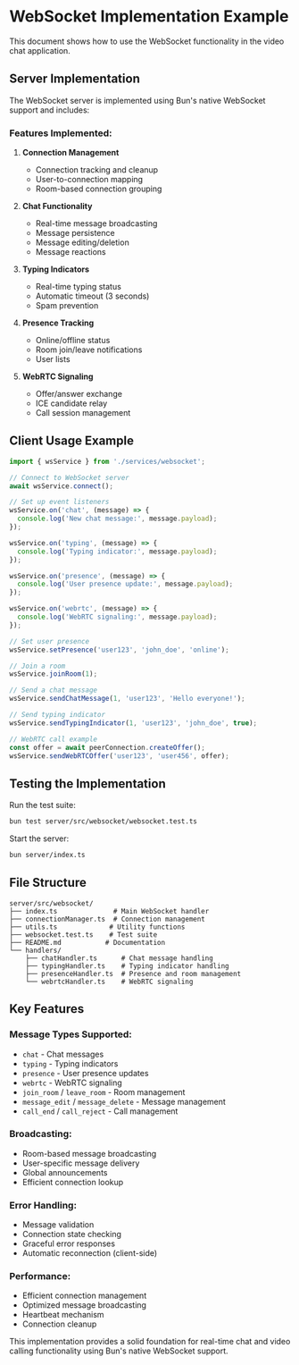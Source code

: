 # WebSocket Implementation Example

This document shows how to use the WebSocket functionality in the video chat application.

## Server Implementation

The WebSocket server is implemented using Bun's native WebSocket support and includes:

### Features Implemented:

1. **Connection Management**
   - Connection tracking and cleanup
   - User-to-connection mapping
   - Room-based connection grouping

2. **Chat Functionality**
   - Real-time message broadcasting
   - Message persistence
   - Message editing/deletion
   - Message reactions

3. **Typing Indicators**
   - Real-time typing status
   - Automatic timeout (3 seconds)
   - Spam prevention

4. **Presence Tracking**
   - Online/offline status
   - Room join/leave notifications
   - User lists

5. **WebRTC Signaling**
   - Offer/answer exchange
   - ICE candidate relay
   - Call session management

## Client Usage Example

```typescript
import { wsService } from './services/websocket';

// Connect to WebSocket server
await wsService.connect();

// Set up event listeners
wsService.on('chat', (message) => {
  console.log('New chat message:', message.payload);
});

wsService.on('typing', (message) => {
  console.log('Typing indicator:', message.payload);
});

wsService.on('presence', (message) => {
  console.log('User presence update:', message.payload);
});

wsService.on('webrtc', (message) => {
  console.log('WebRTC signaling:', message.payload);
});

// Set user presence
wsService.setPresence('user123', 'john_doe', 'online');

// Join a room
wsService.joinRoom(1);

// Send a chat message
wsService.sendChatMessage(1, 'user123', 'Hello everyone!');

// Send typing indicator
wsService.sendTypingIndicator(1, 'user123', 'john_doe', true);

// WebRTC call example
const offer = await peerConnection.createOffer();
wsService.sendWebRTCOffer('user123', 'user456', offer);
```

## Testing the Implementation

Run the test suite:
```bash
bun test server/src/websocket/websocket.test.ts
```

Start the server:
```bash
bun server/index.ts
```

## File Structure

```
server/src/websocket/
├── index.ts              # Main WebSocket handler
├── connectionManager.ts  # Connection management
├── utils.ts             # Utility functions
├── websocket.test.ts    # Test suite
├── README.md           # Documentation
└── handlers/
    ├── chatHandler.ts      # Chat message handling
    ├── typingHandler.ts    # Typing indicator handling
    ├── presenceHandler.ts  # Presence and room management
    └── webrtcHandler.ts    # WebRTC signaling
```

## Key Features

### Message Types Supported:
- `chat` - Chat messages
- `typing` - Typing indicators
- `presence` - User presence updates
- `webrtc` - WebRTC signaling
- `join_room` / `leave_room` - Room management
- `message_edit` / `message_delete` - Message management
- `call_end` / `call_reject` - Call management

### Broadcasting:
- Room-based message broadcasting
- User-specific message delivery
- Global announcements
- Efficient connection lookup

### Error Handling:
- Message validation
- Connection state checking
- Graceful error responses
- Automatic reconnection (client-side)

### Performance:
- Efficient connection management
- Optimized message broadcasting
- Heartbeat mechanism
- Connection cleanup

This implementation provides a solid foundation for real-time chat and video calling functionality using Bun's native WebSocket support.